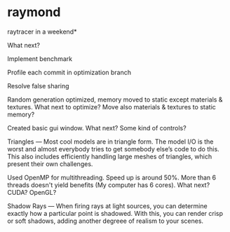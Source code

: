 # raymond
raytracer in a weekend*

What next?

Implement benchmark

Profile each commit in optimization branch

Resolve false sharing

Random generation optimized, memory moved to static except materials & textures. What next to optimize? Move also materials & 
textures to static memory?

Created basic gui window. What next? Some kind of controls?

Triangles — Most cool models are in triangle form. The model I/O is the worst and almost everybody tries to get somebody else’s code to do this. This also includes efficiently handling large meshes of triangles, which present their own challenges.

Used OpenMP for multithreading. Speed up is around 50%. More than 6 threads doesn't yield benefits (My computer has 6 cores). What next? CUDA? OpenGL?

Shadow Rays — When firing rays at light sources, you can determine exactly how a particular point is shadowed. With this, you can render crisp or soft shadows, adding another degreee of realism to your scenes.
